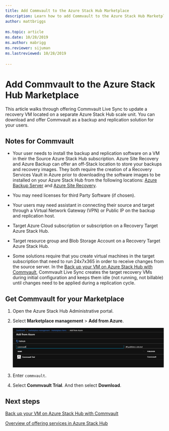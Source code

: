 ```yaml
---
title: Add Commvault to the Azure Stack Hub Marketplace 
description: Learn how to add Commvault to the Azure Stack Hub Marketplace.
author: mattbriggs

ms.topic: article
ms.date: 10/28/2019
ms.author: mabrigg
ms.reviewer: sijuman
ms.lastreviewed: 10/28/2019

---
```


# Add Commvault to the Azure Stack Hub Marketplace

This article walks through offering Commvault Live Sync to update a recovery VM located on a separate Azure Stack Hub scale unit. You can download and offer Commvault as a backup and replication solution for your users. 

## Notes for Commvault

- Your user needs to install the backup and replication software on a VM in their the Source Azure Stack Hub subscription. Azure Site Recovery and Azure Backup can offer an off-Stack location to store your backups and recovery images. They both require the creation of a Recovery Services Vault in Azure prior to downloading the software images to be installed on your Azure Stack Hub from the following locations: [Azure Backup Server](https://go.microsoft.com/fwLink/?LinkId=626082&clcid=0x0409) and [Azure Site Recovery](https://aka.ms/unifiedinstaller_eus).  
    
- You may need licenses for third Party Software (if chosen).
- Your users may need assistant in connecting their source and target through a Virtual Network Gateway (VPN) or Public IP on the backup and replication host.
- Target Azure Cloud subscription or subscription on a Recovery Target Azure Stack Hub.
- Target resource group and Blob Storage Account on a Recovery Target Azure Stack Hub.
- Some solutions require that you create virtual machines in the target subscription that need to run 24x7x365 in order to receive changes from the source server. In the [Back up your VM on Azure Stack Hub with Commvault](../user/azure-stack-network-howto-backup-commvault.md), Commvault Live Sync creates the target recovery VMs during initial configuration and keeps them idle (not running, not billable) until changes need to be applied during a replication cycle.


## Get Commvault for your Marketplace

1. Open the Azure Stack Hub Administrative portal.
2. Select **Marketplace management** > **Add from Azure**.

    ![Commvault for Azure Stack Hub](./media/azure-stack-network-offer-backup-commvault/get-commvault-for-marketplace.png)

3. Enter `commvault`.
4. Select **Commvault Trial**. And then select **Download**.


## Next steps

[Back up your VM on Azure Stack Hub with Commvault](../user/azure-stack-network-howto-backup-commvault.md)

[Overview of offering services in Azure Stack Hub](service-plan-offer-subscription-overview.md)
